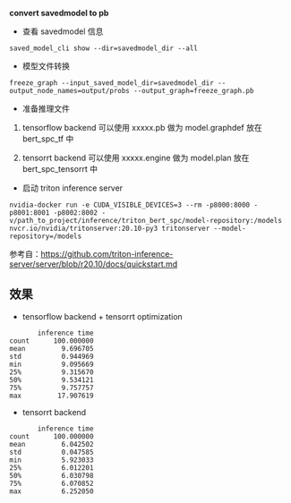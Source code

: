 **convert savedmodel to pb**

- 查看 savedmodel 信息

```
saved_model_cli show --dir=savedmodel_dir --all
```

- 模型文件转换

```
freeze_graph --input_saved_model_dir=savedmodel_dir --output_node_names=output/probs --output_graph=freeze_graph.pb
```

- 准备推理文件

1. tensorflow backend 可以使用 xxxxx.pb 做为 model.graphdef 放在 bert_spc_tf 中

2. tensorrt backend 可以使用 xxxxx.engine 做为 model.plan 放在 bert_spc_tensorrt 中


- 启动 triton inference server

```
nvidia-docker run -e CUDA_VISIBLE_DEVICES=3 --rm -p8000:8000 -p8001:8001 -p8002:8002 -v/path_to_project/inference/triton_bert_spc/model-repository:/models nvcr.io/nvidia/tritonserver:20.10-py3 tritonserver --model-repository=/models
```

参考自：https://github.com/triton-inference-server/server/blob/r20.10/docs/quickstart.md

## 效果

- tensorflow backend + tensorrt optimization

```
       inference time
count      100.000000
mean         9.696705
std          0.944969
min          9.095669
25%          9.315670
50%          9.534121
75%          9.757757
max         17.907619
```

- tensorrt backend

```
       inference time
count      100.000000
mean         6.042502
std          0.047585
min          5.923033
25%          6.012201
50%          6.030798
75%          6.070852
max          6.252050
```